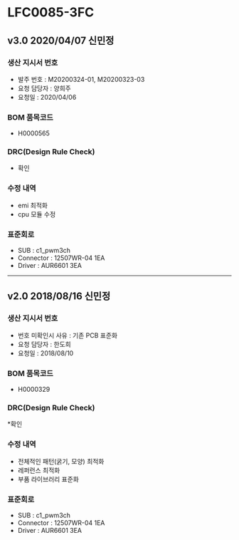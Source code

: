# LFC0085-3FC

## v3.0 2020/04/07 신민정

### 생산 지시서 번호
* 발주 번호 : M20200324-01, M20200323-03
* 요청 담당자 : 양희주
* 요청일 : 2020/04/06

### BOM 품목코드
* H0000565

### DRC(Design Rule Check)
* 확인

### 수정 내역
* emi 최적화
* cpu 모듈 수정

### 표준회로
* SUB : c1_pwm3ch 
* Connector : 12507WR-04 1EA
* Driver : AUR6601 3EA

----------

## v2.0 2018/08/16 신민정

### 생산 지시서 번호
* 번호 미확인시 사유 : 기존 PCB 표준화
* 요청 담당자 : 한도희
* 요청일 : 2018/08/10

### BOM 품목코드
* H0000329

### DRC(Design Rule Check)
*확인

### 수정 내역
* 전체적인 패턴(굵기, 모양) 최적화
* 레퍼런스 최적화
* 부품 라이브러리 표준화

### 표준회로
* SUB : c1_pwm3ch 
* Connector : 12507WR-04 1EA
* Driver : AUR6601 3EA